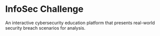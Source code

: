 # InfoSec Challenge

An interactive cybersecurity education platform that presents real-world security breach scenarios for analysis.
